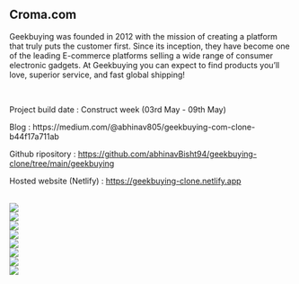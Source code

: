 <h2>Croma.com</h2>

<p>
Geekbuying was founded in 2012 with the mission of creating a platform that truly puts the customer first. Since its inception, they have become one of the leading E-commerce platforms selling a wide range of consumer electronic gadgets. At Geekbuying you can expect to find products you’ll love, superior service, and fast global shipping!
</p>

<br/>
<p>Project build date : Construct week (03rd May - 09th May)</p>

<p>
Blog : https://medium.com/@abhinav805/geekbuying-com-clone-b44f17a711ab

Github ripository : https://github.com/abhinavBisht94/geekbuying-clone/tree/main/geekbuying

Hosted website (Netlify) : https://geekbuying-clone.netlify.app

</p>

<br/>
<img src="https://miro.medium.com/max/700/1*KgyZdZOu3oW0DAcGUCcEgQ.png"/>

<br/>
<img src="https://miro.medium.com/max/700/1*r-fqb9HFkIXdVot9f-Rs5Q.png"/>

<br/>
<img src="https://miro.medium.com/max/700/1*Sd9icCkooQhEPr1iSPNX0w.png"/>

<br/>
<img src="https://miro.medium.com/max/700/1*LYHx6cvgmqmD4C2AxCfhIQ.png"/>

<br/>
<img src="https://miro.medium.com/max/565/1*_jtGzvmipkxiIVBJH3Z6Vw.png"/>

<br/>
<img src="https://miro.medium.com/max/700/1*IgN2F3efT9d6KMZRZlemdQ.png"/>

<br/>
<img src="https://miro.medium.com/max/700/1*CNWqq500BjJrzDkG14S6zA.png"/>

<br/>
<img src="https://miro.medium.com/max/700/1*dlCU9TMjrFREiw7vrG_pfQ.png"/>
